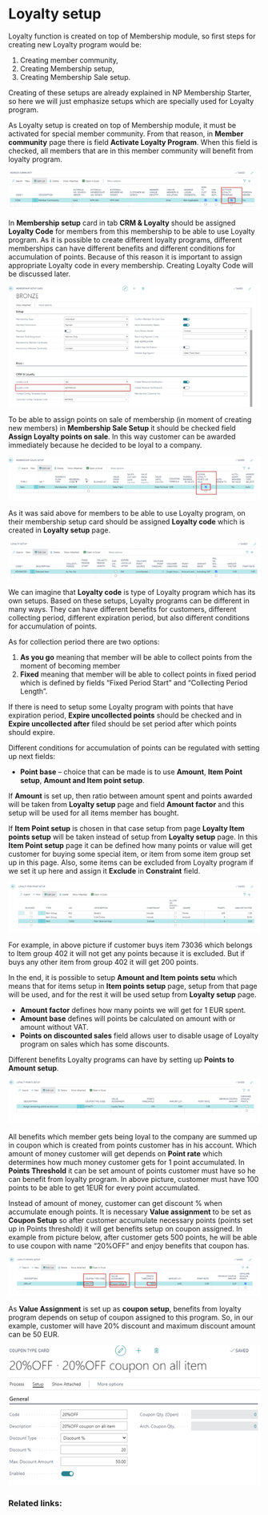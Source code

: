 # Loyalty setup

Loyalty function is created on top of Membership module, so first steps for creating new Loyalty program would be: 

1. Creating member community,
2. Creating Membership setup,
3. Creating Membership Sale setup.

Creating of these setups are already explained in NP Membership Starter, so here we will just emphasize setups which are specially used for Loyalty program.

As Loyalty setup is created on top of Membership module, it must be activated for special member community. From that reason, in **Member community** page there is field **Activate Loyalty Program**. When this field is checked, all members that are in this member community will benefit from loyalty program.

![Member_community](../Loyalty/images/Member%20community.png)

In **Membership setup** card in tab **CRM & Loyalty** should be assigned **Loyalty Code** for members from this membership to be able to use Loyalty program. As it is possible to create different loyalty programs, different memberships can have different benefits and different conditions for accumulation of points. Because of this reason it is important to assign appropriate Loyalty code in every membership. Creating Loyalty Code will be discussed later.

![Membership_setup](../Loyalty/images/Membership%20setup.png)

To be able to assign points on sale of membership (in moment of creating new members) in **Membership Sale Setup** it should be checked field **Assign Loyalty points on sale**. In this way customer can be awarded immediately because he decided to be loyal to a company.

![Membership_sales_setup](../Loyalty/images/Membership%20sales%20setup.png)

As it was said above for members to be able to use Loyalty program, on their membership setup card should be assigned **Loyalty code** which is created in **Loyalty setup** page.

![Loyalty_setup](../Loyalty/images/Loyalty%20setup.PNG)

We can imagine that **Loyalty code** is type of Loyalty program which has its own setups. Based on these setups, Loyalty programs can be different in many ways. They can have different benefits for customers, different collecting period, different expiration period, but also different conditions for accumulation of points.

As for collection period there are two options: 
1. **As you go** meaning that member will be able to collect points from the moment of becoming member
2. **Fixed** meaning that member will be able to collect points in fixed period which is defined by fields “Fixed Period Start” and “Collecting Period Length”.

If there is need to setup some Loyalty program with points that have expiration period, **Expire uncollected points** should be checked and in **Expire uncollected after** filed should be set period after which points should expire.

Different conditions for accumulation of points can be regulated with setting up next fields:

- **Point base** – choice that can be made is to use **Amount**, **Item Point setup**, **Amount and Item point setup**. 

If **Amount** is set up, then ratio between amount spent and points awarded will be taken from **Loyalty setup** page and field **Amount factor** and this setup will be used for all items member has bought. 

If **Item Point setup** is chosen in that case setup from page **Loyalty Item points setup** will be taken instead of setup from **Loyalty setup** page. In this **Item Point setup** page it can be defined how many points or value will get customer for buying some special item, or item from some item group set up in this page. Also, some items can be excluded from Loyalty program if we set it up here and assign it **Exclude** in **Constraint** field. 

![Loyalty_point_setup](../Loyalty/images/Loyalty%20point%20setup.png)

For example, in above picture if customer buys item 73036 which belongs to Item group 402 it will not get any points because it is excluded. But if buys any other item from group 402 it will get 200 points.

In the end, it is possible to setup **Amount and Item points setu** which means that for items setup in **Item points setup** page, setup from that page will be used, and for the rest it will be used setup from **Loyalty setup** page.

- **Amount factor** defines how many points we will get for 1 EUR spent.
- **Amount base** defines will points be calculated on amount with or amount without VAT.
- **Points on discounted sales** field allows user to disable usage of Loyalty program on sales which has some discounts.

Different benefits Loyalty programs can have by setting up **Points to Amount setup**.

![Loyalty_points_setup](../Loyalty/images/Loyalty%20points%20setup.PNG)

All benefits which member gets being loyal to the company are summed up in coupon which is created from points customer has in his account. Which amount of money customer will get depends on **Point rate** which determines how much money customer gets for 1 point accumulated. In **Points Threshold** it can be set amount of points customer must have so he can benefit from loyalty program. In above picture, customer must have 100 points to be able to get 1EUR for every point accumulated.

Instead of amount of money, customer can get discount % when accumulate enough points. It is necessary **Value assignment** to be set as **Coupon Setup** so after customer accumulate necessary points (points set up in Points threshold) it will get benefits setup on coupon assigned. In example from picture below, after customer gets 500 points, he will be able to use coupon with name “20%OFF” and enjoy benefits that coupon has. 

![Loyalty_points_setup_example](../Loyalty/images/Loyalty%20points%20setup%20example.png)

As **Value Assignment** is set up as **coupon setup**, benefits from loyalty program depends on setup of coupon assigned to this program. So, in our example, customer will have 20% discount and maximum discount amount can be 50 EUR.

![Coupon_setup](../Loyalty/images/Coupon.png)

### Related links:
